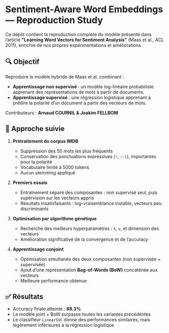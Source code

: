 # Sentiment-Aware Word Embeddings — Reproduction Study

Ce dépôt contient la reproduction complète du modèle présenté dans l’article **"Learning Word Vectors for Sentiment Analysis"** (Maas et al., ACL 2011), enrichie de nos propres expérimentations et améliorations.

## 🔍 Objectif

Reproduire le modèle hybride de Maas et al. combinant :
- **Apprentissage non supervisé** : un modèle log-linéaire probabiliste apprenant des représentations de mots à partir de documents.
- **Apprentissage supervisé** : une régression logistique apprenant à prédire la polarité d’un document à partir des vecteurs de mots.

Contributeurs : **Arnaud COURNIL & Joakim FELLBOM**

## 📑 Approche suivie

1. **Prétraitement du corpus IMDB**
   - Suppression des 50 mots les plus fréquents
   - Conservation des ponctuations expressives (`!`, `:-)`), importantes pour la polarité
   - Vocabulaire limité à 5000 tokens
   - Aucun stemming appliqué

2. **Premiers essais**
   - Entraînement séparé des composantes : non supervisé seul, puis supervision sur les vecteurs appris
   - Résultats insatisfaisants : log-vraisemblance instable, vecteurs peu discriminants

3. **Optimisation par algorithme génétique**
   - Recherche des meilleurs hyperparamètres : `λ`, `ν`, et dimension des vecteurs
   - Amélioration significative de la convergence et de l’accuracy

4. **Apprentissage conjoint**
   - Optimisation simultanée des deux composantes (non supervisée + supervisée)
   - Ajout d’une représentation **Bag-of-Words (BoW)** concaténée aux vecteurs
   - Meilleure performance obtenue

## ✅ Résultats

- Accuracy finale atteinte : **88.3%**
- Le modèle joint + BoW surpasse toutes les variantes précédentes
- Le classifieur `LinearSVC` donne des performances similaires, mais légèrement inférieures à la régression logistique
